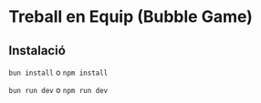 # Treball en Equip (Bubble Game)

## Instalació
`bun install` o `npm install`

`bun run dev` o `npm run dev`